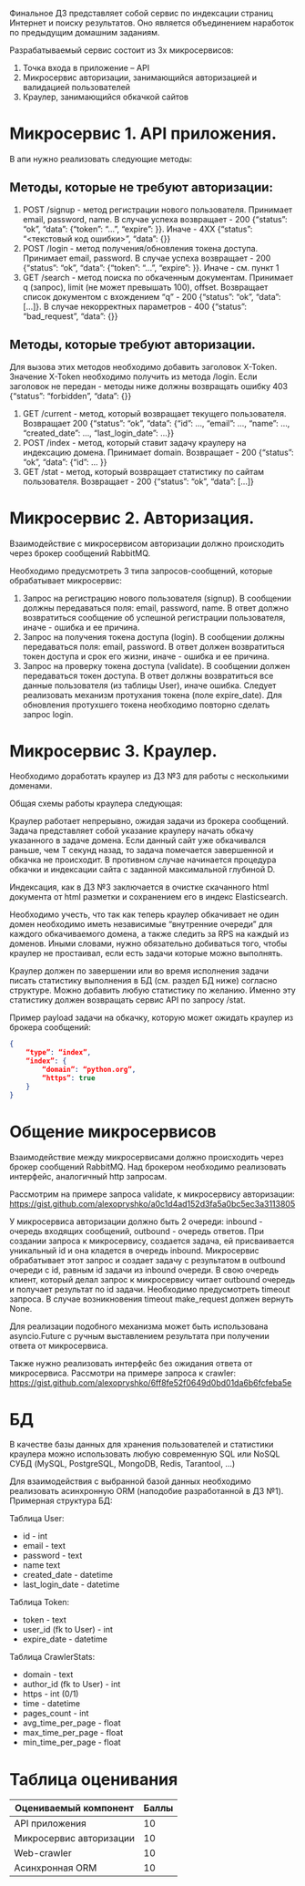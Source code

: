 Финальное ДЗ представляет собой сервис по индексации страниц Интернет и поиску результатов. Оно является объединением наработок по предыдущим домашним заданиям.


Разрабатываемый сервис состоит из 3х микросервисов:
1. Точка входа в приложение – API
2. Микросервис авторизации, занимающийся авторизацией и валидацией пользователей
3. Краулер, занимающийся обкачкой сайтов


# Микросервис 1. API приложения.
В апи нужно реализовать следующие методы:

## Методы, которые не требуют авторизации:
1. POST /signup - метод регистрации нового пользователя. Принимает email, password, name. В случае успеха возвращает - 200 {“status”: “ok”, “data”: {“token”: “...”, “expire”: <timestamp>}}. Иначе - 4ХХ {“status”: “<текстовый код ошибки>”, “data”: {}}
2. POST /login - метод получения/обновления токена доступа. Принимает email, password. В случае успеха возвращает - 200 {“status”: “ok”, “data”: {“token”: “...”, “expire”: <timestamp>}}. Иначе - см. пункт 1
3. GET /search - метод поиска по обкаченным документам. Принимает q (запрос), limit (не может превышать 100), offset. Возвращает список документом с вхождением “q” - 200 {“status”: “ok”, “data”: [...]}. В случае некорректных параметров - 400 {“status”: “bad_request”, “data”: {}}


## Методы, которые требуют авторизации.
Для вызова этих методов необходимо добавить заголовок X-Token. Значение X-Token необходимо получить из метода /login. Если заголовок не передан - методы ниже должны возвращать ошибку 403 {“status”: “forbidden”, “data”: {}}
1. GET /current - метод, который возвращает текущего пользователя. Возвращает 200 {“status”: “ok”, “data”: {“id”: …, “email”:  …, “name”: …, “created_date”: …, “last_login_date”: …}}
2. POST /index - метод, который ставит задачу краулеру на индексацию домена. Принимает domain. Возвращает - 200 {“status”: “ok”, “data”: {“id”: … }}
3. GET /stat - метод, который возвращает статистику по сайтам пользователя. Возвращает - 200 {“status”: “ok”, “data”: [...]}

# Микросервис 2. Авторизация.
Взаимодействие с микросервисом авторизации должно происходить через брокер сообщений RabbitMQ. 

Необходимо предусмотреть 3 типа запросов-сообщений, которые обрабатывает микросервис:
1. Запрос на регистрацию нового пользователя (signup). В сообщении должны передаваться поля: email, password, name. В ответ должно возвратиться сообщение об успешной регистрации пользователя, иначе - ошибка и ее причина.
2. Запрос на получения токена доступа (login). В сообщении должны передаваться поля: email, password. В ответ должен возвратиться токен доступа и срок его жизни, иначе - ошибка и ее причина.
3. Запрос на проверку токена доступа (validate). В сообщении должен передаваться токен доступа. В ответ должны возвратиться все данные пользователя (из таблицы User), иначе ошибка.
Следует реализовать механизм протухания токена (поле expire_date). Для обновления протухшего токена необходимо повторно сделать запрос login.


# Микросервис 3. Краулер.
Необходимо доработать краулер из ДЗ №3 для работы с несколькими доменами.

Общая схемы работы краулера следующая:

Краулер работает непрерывно, ожидая задачи из брокера сообщений. Задача представляет собой указание краулеру начать обкачу указанного в задаче домена. Если данный сайт уже обкачивался раньше, чем T секунд назад, то задача помечается завершенной и обкачка не происходит. В противном случае начинается процедура обкачки и индексации сайта с заданной максимальной глубиной D.

Индексация, как в ДЗ №3 заключается в очистке скачанного html документа от html разметки и сохранением его в индекс Elasticsearch.

Необходимо учесть, что так как теперь краулер обкачивает не один домен необходимо иметь независимые “внутренние очереди” для каждого обкачиваемого домена, а также следить за RPS на каждый из доменов. Иными словами, нужно обязательно добиваться того, чтобы краулер не простаивал, если есть задачи которые можно выполнять.

Краулер должен по завершении или во время исполнения задачи писать статистику выполнения в БД (см. раздел БД ниже) согласно структуре. Можно добавить любую статистику по желанию. Именно эту статистику должен возвращать сервис API по запросу /stat.

Пример payload задачи на обкачку, которую может ожидать краулер из брокера сообщений:
```json
{
    “type”: “index”,
    “index”: {
        “domain”: “python.org”,
        “https”: true
    }
}
```

# Общение микросервисов

Взаимодействие между микросервисами должно происходить через брокер сообщений RabbitMQ. Над брокером необходимо реализовать интерфейс, аналогичный http запросам.

Рассмотрим на примере запроса validate, к микросервису авторизации: https://gist.github.com/alexopryshko/a0c1d4ad152d3fa5a0bc5ec3a3113805

У микросервиса авторизации должно быть 2 очереди: inbound - очередь входящих сообщений, outbound - очередь ответов. При создании запроса к микросервису, создается задача, ей присваивается уникальный id и она кладется в очередь inbound. Микросервис обрабатывает этот запрос и создает задачу с результатом в outbound очереди с id, равным id задачи из inbound очереди. В свою очередь клиент, который делал запрос к микросервису читает outbound очередь и получает результат по id задачи. Необходимо предусмотреть timeout запроса. В случае возникновения timeout make_request должен вернуть None.

Для реализации подобного механизма может быть использована asyncio.Future с ручным выставлением результата при получении ответа от микросервиса.

Также нужно реализовать интерфейс без ожидания ответа от микросервиса. Рассмотри на примере запроса к crawler: https://gist.github.com/alexopryshko/6ff8fe52f0649d0bd01da6b6fcfeba5e

# БД

В качестве базы данных для хранения пользователей и статистики краулера можно использовать любую современную SQL или NoSQL СУБД (MySQL, PostgreSQL, MongoDB, Redis, Tarantool, ...)

Для взаимодействия с выбранной базой данных необходимо реализовать асинхронную ORM (наподобие разработанной в ДЗ №1). 
Примерная структура БД:

Таблица User:
* id - int
* email - text
* password - text
* name text
* created_date - datetime
* last_login_date - datetime

Таблица Token:
* token - text
* user_id (fk to User) - int
* expire_date - datetime

Таблица CrawlerStats:
* domain - text
* author_id (fk to User) - int
* https - int (0/1)
* time - datetime
* pages_count - int
* avg_time_per_page - float
* max_time_per_page - float
* min_time_per_page - float


# Таблица оценивания
Оцениваемый компонент   | Баллы
----------------------- | -----
API приложения          | 10
Микросервис авторизации | 10
Web-crawler             | 10
Асинхронная ORM         | 10